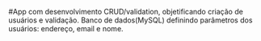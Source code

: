 #App com desenvolvimento CRUD/validation, objetificando criação de usuários e validação. Banco de dados(MySQL) definindo parâmetros dos usuários: endereço, email e nome.

